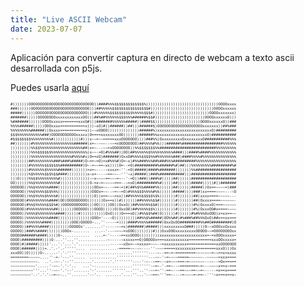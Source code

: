 ```yaml
---
title: "Live ASCII Webcam"
date: 2023-07-07
---
```

Aplicación para convertir captura en directo de webcam a texto ascii desarrollada con p5js.

Puedes usarla [aquí](https://badbadbaderrorerrorerror.neocities.org/)

<pre style="font-size:6px">
#)))))))OOOOOOOOOOOOOOOOOOOOOOOOOOOOO))####%%%$$$$$$$$$$$$$%))))))))))))))))))))))))))))))))OOOOxxxx
###))))))OOOOOOOOOOOOOOOOOOOOOOOOOO)))##%%%%%$$$$$$$$$$$$$$$$#))))))))))))))))))))))))))))OOOOxxxxxx
#####))))))OOOOOOOOOOOOOOOOOOOOOOO)))#%%%%%%$$$$$$$$$$%%%%%$$$#)))))))))))))))))))))))))OOOOxxxxxxx)
#######)))))OOOOOOOOxxxxxxxxxxxxOO)))##%##%%%%%%$$$%%%######%$$#))))))))))))))))))))))OOOOxxxxxxO)))
%#######))))))OOOOxxxxx=======xxxO#)))#######%%%%%%#####))####$$))))))))))))))))))))OOOOxxxxxxO))###
%%%%######)))))OOOxxxx===========x)))~xO)#))######))##)))######$)OOOOOOOOOOOOOOOOOOOOxxxxxxx))##%###
%%%%%%%%%######))Oxxxx===========x))~~xOOOO))))))))))))))######%)xxxxxxxxxxxxxxxxxxxxxxxxO)#########
$$$%%%%%%%%%%%###)OOOOOOOOOOOxxxxx)O====xxxxxxxxOO)))))))######%%xxxxxxxxxxxxxxxxxxxxxxO)###########
#$$$$$$$$%%%%%%%%%#))))))))))))#)))x~~=~~=====xxxOOOOOOO))))###%%)OxxxxxxxxxOxxxxxxxxO###########%%%
##)))))))#%%%%%%%%%%%%%%%%%%######)x=~-~~~--~~=xOOOOOOOO)##%%%%#%%)))######%##################%%%%%%
)))))))))%%$$%%%%%%%%%%%%%%%%%%%##)x=~---~~=xOOOOOOOO))%%$$$$$$$%%#########################%%%%%%%%%
)))))))))%%%$$$$$$%%%%%%%%%%%%%%%%)x~~-=O)#%%%##))OO)##%%%%%%$%%%%%%%%%%####)))####%####%%%%%%%%%%%%
)))))))))%%%%%%%%%%%%%%%%%%#%%%%#x)O==xO)#######)OxxO#%%%%$$$$%%#%%%%%%%###)####%%%%#%%%%%%%%%%%%%%%
))))))))##%%%%%%%%%###%###%#####)O~==~=O)=x#%%%#)O=~x)#%%###%%%##%###%%%##########%%%%%%%%%%%%%%%%%%
))))))))#%%%%%%$$$$$$%##########)O~-=~~==~xx))))O=--=O)##########%######%#)##)))%%%%%%%%%#########%#
))))))))#%%%%%%$%%%%%######)))))))=x=~----~xxxx=-''-=O)#####)####%#######)))))))%%##################
))))))))%$%%%%%$$$%$$####)))))))))x~x=----~==~~--'''~x)#####))###%###########)))####################
)))O))))%%$$%%%%%%%%%#)))))))))))))~~x~~~~==~~~=~--'-=O))###))###%#)))))##))))))####################
OO))))))%%$%%%%%%%%%%#)))))))))))))O-=x~=~~~~~===--~=xO)#########%#)))))##))))))#####)))))#))#######
OOOOOO))%%$%%%%%%####))))))))))))))))OOx=~~--~==~=)#)##%$%%#####%%))))))##))))))#####))Ox==~~~~=)###
OOOOOO))%%$%%%%$$$%%%)))))))))))))))OOOx=~~--~=~~=O)#%%%$$$%%%%#%%))))))#####))))###)xx====~~~~---~O
OOOOOO))%%$%%%%$%%%%#))))))))))))))))O))x==~~~=xx))##%%%%%$$$$$%$%)))))))#)))))))##)xxxx====~~~~~---
OOOOOO)#%%%%%%%%%####)OO)OOOOOOOOO)))))))Ox==x))#)))))))##%%%%%$$#)))))))#)))))))##)Oxxxx====~~~~~~-
OOOOOO)#%%$%%%%%$$$%#))OOOOOOOOOOO)))OO)))))OO))OxxO))##%%%%%%$$#))))))))#)))))))#%)OxxxxO)===~~~~~~
OOOOOO)#%%%%%%%%%%%##)))))))OOOOOO)))OOOO)))))O)OxxOO)##%%%%%$$%)))))))))#)))))))#%)OxxxOO#x====~~~~
OOOOO))%%%%$%%%%%%%%####))))))#)))))))))))OxO))))O===xO))#%%$$%##)O))))))#))))))#%#%%%OxOOO)x=xx==~~
OOOOO))%%%%%%%%%%####)))))))))))))))OOO='---~O))))))))))##%%$%#####)OO%%##)#%###%##%%%OxO)##x==xx===
OOOOO))%%%%%%%####)))))))))OOO)OOOOO~...''----~=))))####%%%%%######)OxxOxOO#########%%##O#########)O
OOOOO))##%%%%####)))))))))OOOOOx'.......-'-----~~=x)#######)#####)))xxxxxxxxxO###)))))O~~xOOOxxOxxxx
OOOOO))###%%####)))))))OOOx-.......  ...--'---~~~~=xOOO))))))))#)))OxxOOOxxxxxxxxxOOOOO~~=OOOOOOOOxx
OOOOO######%####)))))O~............  ....=-'----~==xxOOOO)))))))))xxxxxxxxxxxxxxxxxxxxx=~=xOOOxxxxx=
OOOO)#########))))O-...''...''............-~-----~xxxxx==O)OOOOOx===xxxxxxxxxxx==========xxxOOxxxxx=
OOOO)#)#####)))))'...'.'...'.'..............----~~xOx=~~=xxxx=~~~-~=xxxxxxxxxx=============xxOOOOOOO
OOOO)######))))=..'.-'.-'''''....  ............-=====~~-~~----''-~~~=====xxxxxxxxx=========xxxO)))Ox
xxxOO))O)))))O~.....-'.'-''''.........................'''''''----~--==~=~=========~~~~~~~=~~==x=xxxx
========~~~~~....''-=-'---''.....  ............''''''''''''''---~~-'~=~~~~=====~~~~~~--~~~~~=xxx====
~~~~~~~~~~~~.  ..'.-~-.'--''........'.......'.''''''''----'-~--~==~-~x=~~~===~=~~~~~~~--~~--=Ox=====
~~~~~~~~~~~'.....'-~~-'.'-'..   ...'--................''''''''-~=~-'-==~--~========~=~--~~~~x==x~===
~~~~~~~~~~'''...''-~~-'.'--'.......'-'.......''''''...'''..''-~~=~''-==~--~==~~~==~~=~-----=x==x====
~~~~~~~~~'.-'.'.'-~=~~-..''.......'--'..  .......'....''...'--~==~'''==~---~=~~~~=~==~-'''~x===x==x~



</pre>